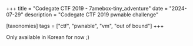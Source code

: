 +++
title = "Codegate CTF 2019 - 7amebox-tiny_adventure"
date = "2024-07-29"
description = "Codegate CTF 2019 pwnable challenge"

[taxonomies]
tags = ["ctf", "pwnable", "vm", "out of bound"]
+++

Only available in Korean for now ;)